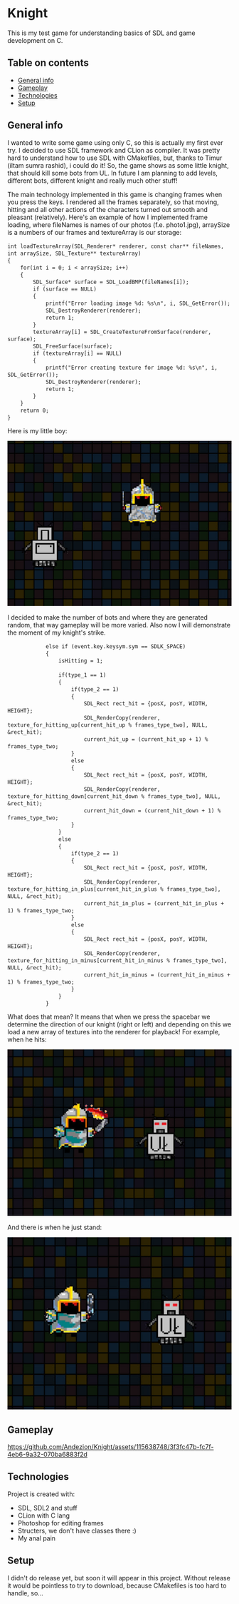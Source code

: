 # Knight
This is my test game for understanding basics of SDL and game development on C.
## Table on contents
* [General info](#general-info)
* [Gameplay](#gameplay)
* [Technologies](#technologies)
* [Setup](#setup)

## General info
I wanted to write some game using only C, so this is actually my first ever try. I decided to use SDL framework and CLion as compiler. It was pretty hard to understand how to use SDL with CMakefiles, but, thanks to Timur (iltam sumra rashid), i could do it! So, the game shows as some little knight, that should kill some bots from UL. In future I am planning to add levels, different bots, different knight and really much other stuff! 

The main technology implemented in this game is changing frames when you press the keys. I rendered all the frames separately, so that moving, hitting and all other actions of the characters turned out smooth and pleasant (relatively).
Here's an example of how I implemented frame loading, where fileNames is names of our photos (f.e. photo1.jpg), arraySize is a numbers of our frames and textureArray is our storage: 
```
int loadTextureArray(SDL_Renderer* renderer, const char** fileNames, int arraySize, SDL_Texture** textureArray)
{
    for(int i = 0; i < arraySize; i++)
    {
        SDL_Surface* surface = SDL_LoadBMP(fileNames[i]);
        if (surface == NULL)
        {
            printf("Error loading image %d: %s\n", i, SDL_GetError());
            SDL_DestroyRenderer(renderer);
            return 1;
        }
        textureArray[i] = SDL_CreateTextureFromSurface(renderer, surface);
        SDL_FreeSurface(surface);
        if (textureArray[i] == NULL)
        {
            printf("Error creating texture for image %d: %s\n", i, SDL_GetError());
            SDL_DestroyRenderer(renderer);
            return 1;
        }
    }
    return 0;
}
```
Here is my little boy:

![Knight](./Photo/type2.jpg)

I decided to make the number of bots and where they are generated random, that way gameplay will be more varied. Also now I will demonstrate the moment of my knight's strike.
```
            else if (event.key.keysym.sym == SDLK_SPACE)
            {
                isHitting = 1;
                
                if(type_1 == 1)
                {
                    if(type_2 == 1)
                    {
                        SDL_Rect rect_hit = {posX, posY, WIDTH, HEIGHT};
                        SDL_RenderCopy(renderer, texture_for_hitting_up[current_hit_up % frames_type_two], NULL, &rect_hit);
                        current_hit_up = (current_hit_up + 1) % frames_type_two;
                    }
                    else
                    {
                        SDL_Rect rect_hit = {posX, posY, WIDTH, HEIGHT};
                        SDL_RenderCopy(renderer, texture_for_hitting_down[current_hit_down % frames_type_two], NULL, &rect_hit);
                        current_hit_down = (current_hit_down + 1) % frames_type_two;
                    }
                }
                else
                {
                    if(type_2 == 1)
                    {
                        SDL_Rect rect_hit = {posX, posY, WIDTH, HEIGHT};
                        SDL_RenderCopy(renderer, texture_for_hitting_in_plus[current_hit_in_plus % frames_type_two], NULL, &rect_hit);
                        current_hit_in_plus = (current_hit_in_plus + 1) % frames_type_two;
                    }
                    else
                    {
                        SDL_Rect rect_hit = {posX, posY, WIDTH, HEIGHT};
                        SDL_RenderCopy(renderer, texture_for_hitting_in_minus[current_hit_in_minus % frames_type_two], NULL, &rect_hit);
                        current_hit_in_minus = (current_hit_in_minus + 1) % frames_type_two;
                    }
                }
            }
```
What does that mean? It means that when we press the spacebar we determine the direction of our knight (right or left) and depending on this we load a new array of textures into the renderer for playback!
For example, when he hits:

![Hit1](./Photo/type1.jpg)

And there is when he just stand: 

![Hit2](./Photo/type3.jpg)

## Gameplay

https://github.com/Andezion/Knight/assets/115638748/3f3fc47b-fc7f-4eb6-9a32-070ba6883f2d

## Technologies
Project is created with:
* SDL, SDL2 and stuff
* CLion with C lang
* Photoshop for editing frames
* Structers, we don't have classes there :)
* My anal pain

## Setup 
I didn't do release yet, but soon it will appear in this project. Without release it would be pointless to try to download, because CMakefiles is too hard to handle, so...

    
